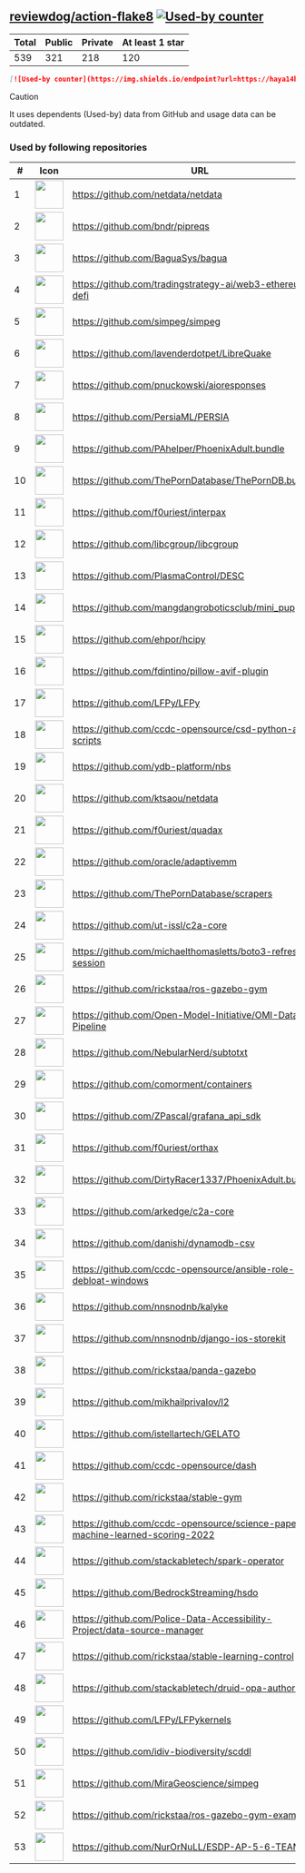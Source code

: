 





## [reviewdog/action-flake8](https://github.com/reviewdog/action-flake8) [![Used-by counter](https://img.shields.io/endpoint?url=https://haya14busa.github.io/github-used-by/data/reviewdog/action-flake8/shieldsio.json)](https://github.com/haya14busa/github-used-by/tree/main/repo/reviewdog/action-flake8)

| Total | Public | Private | At least 1 star
| ----- | ------ | ------- | ---------------
| 539 | 321 | 218 | 120 |

```md
[![Used-by counter](https://img.shields.io/endpoint?url=https://haya14busa.github.io/github-used-by/data/reviewdog/action-flake8/shieldsio.json)](https://github.com/haya14busa/github-used-by/tree/main/repo/reviewdog/action-flake8)
```

> [!CAUTION]
> It uses dependents (Used-by) data from GitHub and usage data can be outdated.

### Used by following repositories

| # | Icon | URL | Stars |
| -- | -- | -- | -- | 
|1|<img src="https://github.com/netdata.png" width=50 height=50>|https://github.com/netdata/netdata|76348|
|2|<img src="https://github.com/bndr.png" width=50 height=50>|https://github.com/bndr/pipreqs|7346|
|3|<img src="https://github.com/BaguaSys.png" width=50 height=50>|https://github.com/BaguaSys/bagua|881|
|4|<img src="https://github.com/tradingstrategy-ai.png" width=50 height=50>|https://github.com/tradingstrategy-ai/web3-ethereum-defi|738|
|5|<img src="https://github.com/simpeg.png" width=50 height=50>|https://github.com/simpeg/simpeg|586|
|6|<img src="https://github.com/lavenderdotpet.png" width=50 height=50>|https://github.com/lavenderdotpet/LibreQuake|576|
|7|<img src="https://github.com/pnuckowski.png" width=50 height=50>|https://github.com/pnuckowski/aioresponses|550|
|8|<img src="https://github.com/PersiaML.png" width=50 height=50>|https://github.com/PersiaML/PERSIA|409|
|9|<img src="https://github.com/PAhelper.png" width=50 height=50>|https://github.com/PAhelper/PhoenixAdult.bundle|377|
|10|<img src="https://github.com/ThePornDatabase.png" width=50 height=50>|https://github.com/ThePornDatabase/ThePornDB.bundle|226|
|11|<img src="https://github.com/f0uriest.png" width=50 height=50>|https://github.com/f0uriest/interpax|225|
|12|<img src="https://github.com/libcgroup.png" width=50 height=50>|https://github.com/libcgroup/libcgroup|168|
|13|<img src="https://github.com/PlasmaControl.png" width=50 height=50>|https://github.com/PlasmaControl/DESC|139|
|14|<img src="https://github.com/mangdangroboticsclub.png" width=50 height=50>|https://github.com/mangdangroboticsclub/mini_pupper_ros|124|
|15|<img src="https://github.com/ehpor.png" width=50 height=50>|https://github.com/ehpor/hcipy|123|
|16|<img src="https://github.com/fdintino.png" width=50 height=50>|https://github.com/fdintino/pillow-avif-plugin|112|
|17|<img src="https://github.com/LFPy.png" width=50 height=50>|https://github.com/LFPy/LFPy|83|
|18|<img src="https://github.com/ccdc-opensource.png" width=50 height=50>|https://github.com/ccdc-opensource/csd-python-api-scripts|81|
|19|<img src="https://github.com/ydb-platform.png" width=50 height=50>|https://github.com/ydb-platform/nbs|80|
|20|<img src="https://github.com/ktsaou.png" width=50 height=50>|https://github.com/ktsaou/netdata|79|
|21|<img src="https://github.com/f0uriest.png" width=50 height=50>|https://github.com/f0uriest/quadax|71|
|22|<img src="https://github.com/oracle.png" width=50 height=50>|https://github.com/oracle/adaptivemm|67|
|23|<img src="https://github.com/ThePornDatabase.png" width=50 height=50>|https://github.com/ThePornDatabase/scrapers|66|
|24|<img src="https://github.com/ut-issl.png" width=50 height=50>|https://github.com/ut-issl/c2a-core|55|
|25|<img src="https://github.com/michaelthomasletts.png" width=50 height=50>|https://github.com/michaelthomasletts/boto3-refresh-session|47|
|26|<img src="https://github.com/rickstaa.png" width=50 height=50>|https://github.com/rickstaa/ros-gazebo-gym|45|
|27|<img src="https://github.com/Open-Model-Initiative.png" width=50 height=50>|https://github.com/Open-Model-Initiative/OMI-Data-Pipeline|35|
|28|<img src="https://github.com/NebularNerd.png" width=50 height=50>|https://github.com/NebularNerd/subtotxt|30|
|29|<img src="https://github.com/comorment.png" width=50 height=50>|https://github.com/comorment/containers|30|
|30|<img src="https://github.com/ZPascal.png" width=50 height=50>|https://github.com/ZPascal/grafana_api_sdk|29|
|31|<img src="https://github.com/f0uriest.png" width=50 height=50>|https://github.com/f0uriest/orthax|26|
|32|<img src="https://github.com/DirtyRacer1337.png" width=50 height=50>|https://github.com/DirtyRacer1337/PhoenixAdult.bundle|24|
|33|<img src="https://github.com/arkedge.png" width=50 height=50>|https://github.com/arkedge/c2a-core|21|
|34|<img src="https://github.com/danishi.png" width=50 height=50>|https://github.com/danishi/dynamodb-csv|20|
|35|<img src="https://github.com/ccdc-opensource.png" width=50 height=50>|https://github.com/ccdc-opensource/ansible-role-debloat-windows|19|
|36|<img src="https://github.com/nnsnodnb.png" width=50 height=50>|https://github.com/nnsnodnb/kalyke|19|
|37|<img src="https://github.com/nnsnodnb.png" width=50 height=50>|https://github.com/nnsnodnb/django-ios-storekit|19|
|38|<img src="https://github.com/rickstaa.png" width=50 height=50>|https://github.com/rickstaa/panda-gazebo|18|
|39|<img src="https://github.com/mikhailprivalov.png" width=50 height=50>|https://github.com/mikhailprivalov/l2|18|
|40|<img src="https://github.com/istellartech.png" width=50 height=50>|https://github.com/istellartech/GELATO|16|
|41|<img src="https://github.com/ccdc-opensource.png" width=50 height=50>|https://github.com/ccdc-opensource/dash|12|
|42|<img src="https://github.com/rickstaa.png" width=50 height=50>|https://github.com/rickstaa/stable-gym|11|
|43|<img src="https://github.com/ccdc-opensource.png" width=50 height=50>|https://github.com/ccdc-opensource/science-paper-rf-machine-learned-scoring-2022|10|
|44|<img src="https://github.com/stackabletech.png" width=50 height=50>|https://github.com/stackabletech/spark-operator|9|
|45|<img src="https://github.com/BedrockStreaming.png" width=50 height=50>|https://github.com/BedrockStreaming/hsdo|7|
|46|<img src="https://github.com/Police-Data-Accessibility-Project.png" width=50 height=50>|https://github.com/Police-Data-Accessibility-Project/data-source-manager|6|
|47|<img src="https://github.com/rickstaa.png" width=50 height=50>|https://github.com/rickstaa/stable-learning-control|6|
|48|<img src="https://github.com/stackabletech.png" width=50 height=50>|https://github.com/stackabletech/druid-opa-authorizer|6|
|49|<img src="https://github.com/LFPy.png" width=50 height=50>|https://github.com/LFPy/LFPykernels|6|
|50|<img src="https://github.com/idiv-biodiversity.png" width=50 height=50>|https://github.com/idiv-biodiversity/scddl|5|
|51|<img src="https://github.com/MiraGeoscience.png" width=50 height=50>|https://github.com/MiraGeoscience/simpeg|5|
|52|<img src="https://github.com/rickstaa.png" width=50 height=50>|https://github.com/rickstaa/ros-gazebo-gym-examples|5|
|53|<img src="https://github.com/NurOrNuLL.png" width=50 height=50>|https://github.com/NurOrNuLL/ESDP-AP-5-6-TEAM-2|5|
